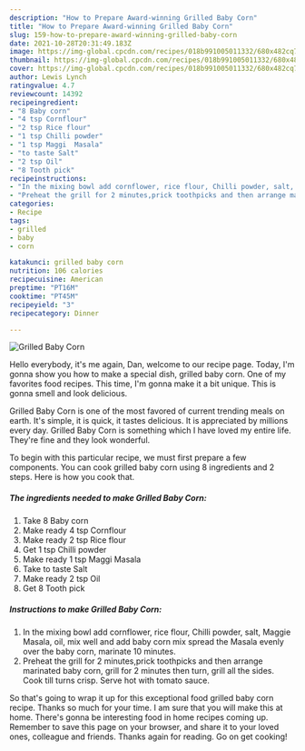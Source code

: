 ```yaml
---
description: "How to Prepare Award-winning Grilled Baby Corn"
title: "How to Prepare Award-winning Grilled Baby Corn"
slug: 159-how-to-prepare-award-winning-grilled-baby-corn
date: 2021-10-28T20:31:49.183Z
image: https://img-global.cpcdn.com/recipes/018b991005011332/680x482cq70/grilled-baby-corn-recipe-main-photo.jpg
thumbnail: https://img-global.cpcdn.com/recipes/018b991005011332/680x482cq70/grilled-baby-corn-recipe-main-photo.jpg
cover: https://img-global.cpcdn.com/recipes/018b991005011332/680x482cq70/grilled-baby-corn-recipe-main-photo.jpg
author: Lewis Lynch
ratingvalue: 4.7
reviewcount: 14392
recipeingredient:
- "8 Baby corn"
- "4 tsp Cornflour"
- "2 tsp Rice flour"
- "1 tsp Chilli powder"
- "1 tsp Maggi  Masala"
- "to taste Salt"
- "2 tsp Oil"
- "8 Tooth pick"
recipeinstructions:
- "In the mixing bowl add cornflower, rice flour, Chilli powder, salt, Maggie Masala, oil, mix well and add baby corn mix spread the Masala evenly over the baby corn, marinate 10 minutes."
- "Preheat the grill for 2 minutes,prick toothpicks and then arrange marinated baby corn, grill for 2 minutes then turn, grill all the sides. Cook till turns crisp. Serve hot with tomato sauce."
categories:
- Recipe
tags:
- grilled
- baby
- corn

katakunci: grilled baby corn 
nutrition: 106 calories
recipecuisine: American
preptime: "PT16M"
cooktime: "PT45M"
recipeyield: "3"
recipecategory: Dinner

---
```



![Grilled Baby Corn](https://img-global.cpcdn.com/recipes/018b991005011332/680x482cq70/grilled-baby-corn-recipe-main-photo.jpg)

Hello everybody, it's me again, Dan, welcome to our recipe page. Today, I'm gonna show you how to make a special dish, grilled baby corn. One of my favorites food recipes. This time, I'm gonna make it a bit unique. This is gonna smell and look delicious.



Grilled Baby Corn is one of the most favored of current trending meals on earth. It's simple, it is quick, it tastes delicious. It is appreciated by millions every day. Grilled Baby Corn is something which I have loved my entire life. They're fine and they look wonderful.


To begin with this particular recipe, we must first prepare a few components. You can cook grilled baby corn using 8 ingredients and 2 steps. Here is how you cook that.

<!--inarticleads1-->

##### The ingredients needed to make Grilled Baby Corn:

1. Take 8 Baby corn
1. Make ready 4 tsp Cornflour
1. Make ready 2 tsp Rice flour
1. Get 1 tsp Chilli powder
1. Make ready 1 tsp Maggi  Masala
1. Take to taste Salt
1. Make ready 2 tsp Oil
1. Get 8 Tooth pick




<!--inarticleads2-->

##### Instructions to make Grilled Baby Corn:

1. In the mixing bowl add cornflower, rice flour, Chilli powder, salt, Maggie Masala, oil, mix well and add baby corn mix spread the Masala evenly over the baby corn, marinate 10 minutes.
1. Preheat the grill for 2 minutes,prick toothpicks and then arrange marinated baby corn, grill for 2 minutes then turn, grill all the sides. Cook till turns crisp. Serve hot with tomato sauce.




So that's going to wrap it up for this exceptional food grilled baby corn recipe. Thanks so much for your time. I am sure that you will make this at home. There's gonna be interesting food in home recipes coming up. Remember to save this page on your browser, and share it to your loved ones, colleague and friends. Thanks again for reading. Go on get cooking!
